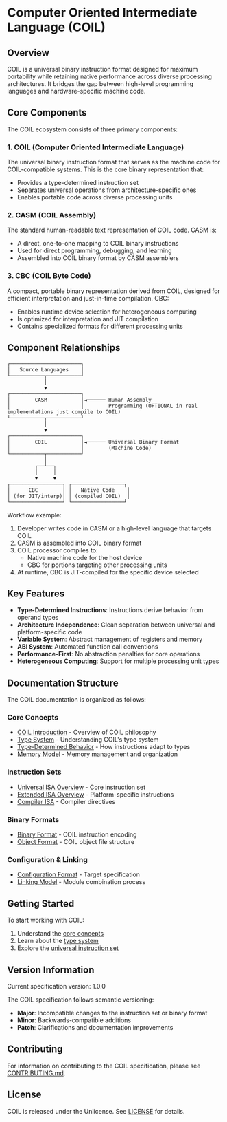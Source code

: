 # Computer Oriented Intermediate Language (COIL)

## Overview

COIL is a universal binary instruction format designed for maximum portability while retaining native performance across diverse processing architectures. It bridges the gap between high-level programming languages and hardware-specific machine code.

## Core Components

The COIL ecosystem consists of three primary components:

### 1. COIL (Computer Oriented Intermediate Language)

The universal binary instruction format that serves as the machine code for COIL-compatible systems. This is the core binary representation that:

- Provides a type-determined instruction set
- Separates universal operations from architecture-specific ones
- Enables portable code across diverse processing units

### 2. CASM (COIL Assembly)

The standard human-readable text representation of COIL code. CASM is:

- A direct, one-to-one mapping to COIL binary instructions
- Used for direct programming, debugging, and learning
- Assembled into COIL binary format by CASM assemblers

### 3. CBC (COIL Byte Code)

A compact, portable binary representation derived from COIL, designed for efficient interpretation and just-in-time compilation. CBC:

- Enables runtime device selection for heterogeneous computing
- Is optimized for interpretation and JIT compilation
- Contains specialized formats for different processing units

## Component Relationships

```
┌───────────────────────┐
│   Source Languages    │
└───────────┬───────────┘
            │
            ▼
┌───────────────────────┐
│        CASM           │◄────── Human Assembly
│                       │        Programming (OPTIONAL in real implementations just compile to COIL)
└───────────┬───────────┘
            │
            ▼
┌───────────────────────┐
│        COIL           │◄────── Universal Binary Format
│                       │        (Machine Code)
└───────────┬───────────┘
            │
         ┌──┴──┐
         │     │
         ▼     ▼
┌─────────────────┐ ┌─────────────────┐
│      CBC        │ │   Native Code    │
│ (for JIT/interp)│ │ (compiled COIL)  │
└─────────────────┘ └─────────────────┘
```

Workflow example:
1. Developer writes code in CASM or a high-level language that targets COIL
2. CASM is assembled into COIL binary format
3. COIL processor compiles to:
   - Native machine code for the host device
   - CBC for portions targeting other processing units
4. At runtime, CBC is JIT-compiled for the specific device selected

## Key Features

- **Type-Determined Instructions**: Instructions derive behavior from operand types
- **Architecture Independence**: Clean separation between universal and platform-specific code
- **Variable System**: Abstract management of registers and memory
- **ABI System**: Automated function call conventions
- **Performance-First**: No abstraction penalties for core operations
- **Heterogeneous Computing**: Support for multiple processing unit types

## Documentation Structure

The COIL documentation is organized as follows:

### Core Concepts
- [COIL Introduction](/coil-docs/index.md) - Overview of COIL philosophy
- [Type System](/coil-docs/types/type-system.md) - Understanding COIL's type system
- [Type-Determined Behavior](/type-determined-behavior.md) - How instructions adapt to types
- [Memory Model](/coil-docs/core/memory-model.md) - Memory management and organization

### Instruction Sets
- [Universal ISA Overview](/coil-docs/isa-u/overview.md) - Core instruction set
- [Extended ISA Overview](/coil-docs/isa-e/overview.md) - Platform-specific instructions
- [Compiler ISA](/coil-docs/isa-c/index.md) - Compiler directives

### Binary Formats
- [Binary Format](/coil-docs/format/binary-format.md) - COIL instruction encoding
- [Object Format](/coil-docs/format/object-format.md) - COIL object file structure

### Configuration & Linking
- [Configuration Format](/coil-docs/core/config-format.md) - Target specification
- [Linking Model](/coil-docs/core/linking-model.md) - Module combination process

## Getting Started

To start working with COIL:

1. Understand the [core concepts](/coil-docs/index.md)
2. Learn about the [type system](/coil-docs/types/type-system.md)
3. Explore the [universal instruction set](/coil-docs/isa-u/overview.md)

## Version Information

Current specification version: 1.0.0

The COIL specification follows semantic versioning:
- **Major**: Incompatible changes to the instruction set or binary format
- **Minor**: Backwards-compatible additions
- **Patch**: Clarifications and documentation improvements

## Contributing

For information on contributing to the COIL specification, please see [CONTRIBUTING.md](/CONTRIBUTING.md).

## License

COIL is released under the Unlicense. See [LICENSE](/LICENSE) for details.